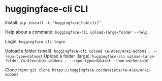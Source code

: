 # huggingface-cli CLI

Install: `pip install -U "huggingface_hub[cli]"`

Help about a command: `huggingface-cli upload-large-folder --help`

Login: `huggingface-cli login`

Upload a folder (small): `huggingface-cli upload Ya-Alex/anki-addons . --repo-type=dataset`
Upload a folder (large): `huggingface-cli upload-large-folder Ya-Alex/anki-addons . --repo-type=dataset --num-workers=16`

Clone repo: `git clone https://huggingface.co/datasets/Ya-Alex/anki-addons`